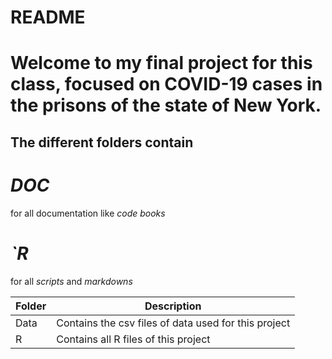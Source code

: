 # README  

# Welcome to my final project for this class, focused on COVID-19 cases in the prisons of the state of New York. 
 

## The different folders contain 


# *DOC*
  for all documentation like _code books_

# *`R* 
  for all _scripts_ and _markdowns_ 


| Folder   | Description |
| ----------- | ----------- |
| Data     | Contains the csv files of data used for this project |
| R  | Contains all R files of this project |